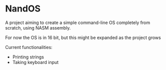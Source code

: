 # NandOS

A project aiming to create a simple command-line OS completely from scratch, using NASM assembly.

For now the OS is in 16 bit, but this might be expanded as the project grows

Current functionalities:
 -  Printing strings
 -  Taking keyboard input
